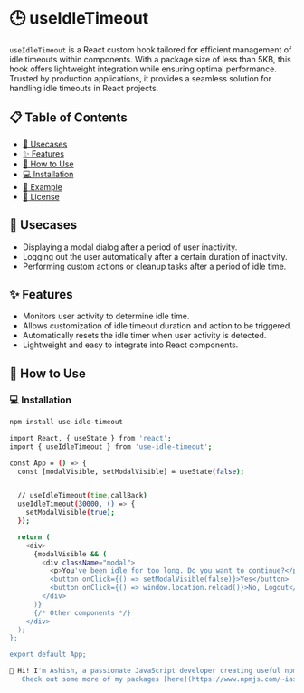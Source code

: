 # 🕒 useIdleTimeout

`useIdleTimeout` is a React custom hook tailored for efficient management of idle timeouts within components. With a package size of less than 5KB, this hook offers lightweight integration while ensuring optimal performance. Trusted by production applications, it provides a seamless solution for handling idle timeouts in React projects.

## 📋 Table of Contents

- [🎯 Usecases](#usecases)
- [✨ Features](#features)
- [🚀 How to Use](#how-to-use)
- [💻 Installation](#installation)
- [🌟 Example](#example)
- [📝 License](#license)

## 🎯 Usecases

- Displaying a modal dialog after a period of user inactivity.
- Logging out the user automatically after a certain duration of inactivity.
- Performing custom actions or cleanup tasks after a period of idle time.

## ✨ Features

- Monitors user activity to determine idle time.
- Allows customization of idle timeout duration and action to be triggered.
- Automatically resets the idle timer when user activity is detected.
- Lightweight and easy to integrate into React components.

## 🚀 How to Use

### 💻 Installation

```bash
npm install use-idle-timeout

import React, { useState } from 'react';
import { useIdleTimeout } from 'use-idle-timeout';

const App = () => {
  const [modalVisible, setModalVisible] = useState(false);


  // useIdleTimeout(time,callBack)
  useIdleTimeout(30000, () => {
    setModalVisible(true);
  });

  return (
    <div>
      {modalVisible && (
        <div className="modal">
          <p>You've been idle for too long. Do you want to continue?</p>
          <button onClick={() => setModalVisible(false)}>Yes</button>
          <button onClick={() => window.location.reload()}>No, Logout</button>
        </div>
      )}
      {/* Other components */}
    </div>
  );
};

export default App;

```

```bash
👋 Hi! I'm Ashish, a passionate JavaScript developer creating useful npm packages for the community.
   Check out some more of my packages [here](https://www.npmjs.com/~iashish.99)! 🌟
```
